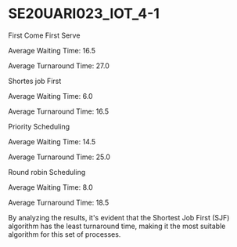 # SE20UARI023_IOT_4-1

First Come First Serve

Average Waiting Time: 16.5

Average Turnaround Time: 27.0

Shortes job First

Average Waiting Time: 6.0

Average Turnaround Time: 16.5

Priority Scheduling

Average Waiting Time: 14.5

Average Turnaround Time: 25.0

Round robin Scheduling

Average Waiting Time: 8.0

Average Turnaround Time: 18.5

By analyzing the results, it's evident that the Shortest Job First (SJF) algorithm has the least turnaround time, making it the most suitable algorithm for this set of processes.
